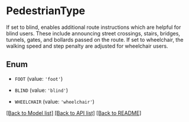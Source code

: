 # PedestrianType

If set to blind, enables additional route instructions which are helpful for blind users. These include announcing street crossings, stairs, bridges, tunnels, gates, and bollards passed on the route. If set to wheelchair, the walking speed and step penalty are adjusted for wheelchair users.

## Enum

* `FOOT` (value: `'foot'`)

* `BLIND` (value: `'blind'`)

* `WHEELCHAIR` (value: `'wheelchair'`)

[[Back to Model list]](../README.md#documentation-for-models) [[Back to API list]](../README.md#documentation-for-api-endpoints) [[Back to README]](../README.md)


